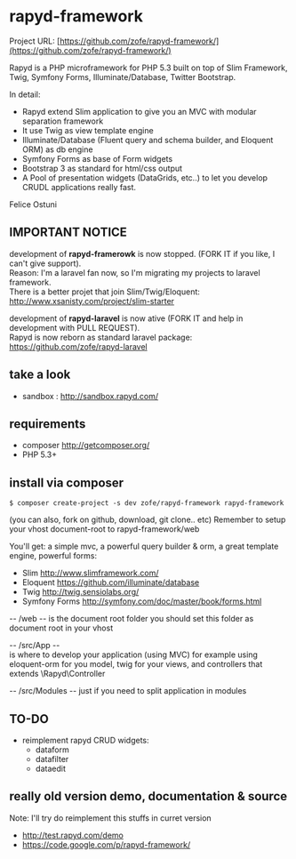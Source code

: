 rapyd-framework 
===============

Project URL: [https://github.com/zofe/rapyd-framework/](https://github.com/zofe/rapyd-framework/)

Rapyd is a PHP microframework for PHP 5.3 built on top of Slim Framework, Twig, Symfony Forms, Illuminate/Database, Twitter Bootstrap.

In detail:

- Rapyd extend Slim application to give you an MVC with modular separation framework
- It use Twig as view template engine
- Illuminate/Database (Fluent query and schema builder, and Eloquent ORM)  as db engine 
- Symfony Forms as base of Form widgets
- Bootstrap 3 as standard for html/css output
- A Pool of presentation widgets (DataGrids, etc..) to let you develop CRUDL applications really fast.


Felice Ostuni



## IMPORTANT NOTICE ##
development  of __rapyd-framerowk__ is now stopped. (FORK IT  if you like, I can't give support).   
Reason:  I'm a laravel fan now, so I'm migrating my projects to laravel framework.  
There is a better projet that join Slim/Twig/Eloquent:
http://www.xsanisty.com/project/slim-starter

development of __rapyd-laravel__ is now ative (FORK IT and help in development with PULL REQUEST).    
Rapyd is now reborn as standard laravel package:   
https://github.com/zofe/rapyd-laravel



## take a look ##

- sandbox : http://sandbox.rapyd.com/

## requirements ##

- composer http://getcomposer.org/
- PHP 5.3+  

## install via composer ##

```
$ composer create-project -s dev zofe/rapyd-framework rapyd-framework
```

(you can also, fork on github, download, git clone.. etc) 
Remember to setup your vhost document-root to rapyd-framework/web




You'll get:
a simple mvc, a powerful query builder & orm, a great template engine, powerful forms:

- Slim  http://www.slimframework.com/
- Eloquent  https://github.com/illuminate/database
- Twig http://twig.sensiolabs.org/
- Symfony Forms  http://symfony.com/doc/master/book/forms.html


-- /web -- 
is the document root folder you should  set this folder as document root in your vhost

-- /src/App --  
is where to develop your application (using MVC)
for example using  eloquent-orm for you model, twig for your views, and controllers that extends \Rapyd\Controller  

-- /src/Modules --
just if you need to split application in modules 

## TO-DO ##


- reimplement rapyd CRUD widgets:
  * dataform
  * datafilter
  * dataedit


## really old version demo, documentation & source ##

Note: I'll try do reimplement this stuffs in curret version 

- http://test.rapyd.com/demo
- https://code.google.com/p/rapyd-framework/



